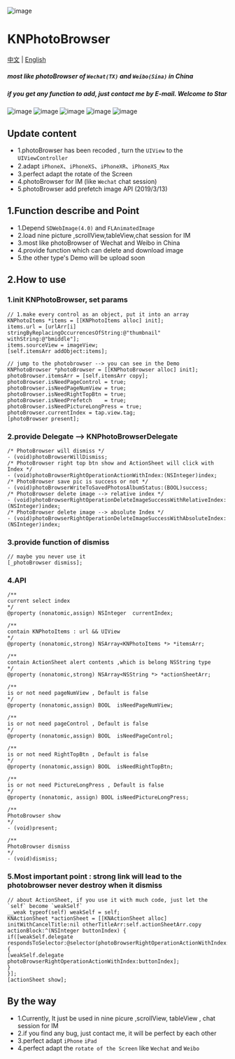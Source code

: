 ![image](https://raw.githubusercontent.com/LuKane/KNImageResource/master/PhotoBrower/KNPhotoBrower.png)
# KNPhotoBrowser
[中文](https://github.com/LuKane/KNPhotoBrowser/blob/master/README_Chinese.md) | [English](https://github.com/LuKane/KNPhotoBrowser/blob/master/README.md)

##### most like photoBrowser of `Wechat(TX)` and `Weibo(Sina)` in China
##### if you get any function to add, just contact me by E-mail. Welcome to Star 


![image](https://github.com/LuKane/KNImageResource/blob/master/PhotoBrower/PhotoBrower.gif?raw=true)
![image](https://github.com/LuKane/KNImageResource/blob/master/PhotoBrower/collectionView.gif?raw=true)
![image](https://github.com/LuKane/KNImageResource/blob/master/PhotoBrower/scrollView.gif?raw=true)
![image](https://github.com/LuKane/KNImageResource/blob/master/PhotoBrower/tableView.gif?raw=true)
![image](https://github.com/LuKane/KNImageResource/blob/master/PhotoBrower/PhotoBrowser-IM.gif?raw=true)



## Update content
* 1.photoBrowser has been recoded , turn the `UIView` to the `UIViewController`
* 2.adapt `iPhoneX`、`iPhoneXS`、`iPhoneXR`、`iPhoneXS_Max`
* 3.perfect adapt the rotate of the Screen
* 4.photoBrowser for IM (like `Wechat` chat session)
* 5.photoBrowser add prefetch image API (2019/3/13)



## 1.Function describe and Point
* 1.Depend `SDWebImage(4.0)` and `FLAnimatedImage`
* 2.load nine picture ,scrollView,tableView,chat session for IM 
* 3.most like photoBrowser of Wechat and Weibo in China
* 4.provide function which can delete and download image
* 5.the other type's Demo will be upload soon


## 2.How to use

### 1.init KNPhotoBrowser, set params
```
// 1.make every control as an object, put it into an array
KNPhotoItems *items = [[KNPhotoItems alloc] init];
items.url = [urlArr[i] stringByReplacingOccurrencesOfString:@"thumbnail" withString:@"bmiddle"];
items.sourceView = imageView;
[self.itemsArr addObject:items];
```

```
// jump to the photobrowser --> you can see in the Demo 
KNPhotoBrowser *photoBrowser = [[KNPhotoBrowser alloc] init];
photoBrowser.itemsArr = [self.itemsArr copy];
photoBrowser.isNeedPageControl = true;
photoBrowser.isNeedPageNumView = true;
photoBrowser.isNeedRightTopBtn = true;
photoBrowser.isNeedPrefetch    = true;
photoBrowser.isNeedPictureLongPress = true;
photoBrowser.currentIndex = tap.view.tag;
[photoBrowser present];
```

### 2.provide Delegate --> KNPhotoBrowserDelegate
```
/* PhotoBrowser will dismiss */
- (void)photoBrowserWillDismiss;
/* PhotoBrowser right top btn show and ActionSheet will click with Index */
- (void)photoBrowserRightOperationActionWithIndex:(NSInteger)index;
/* PhotoBrowser save pic is success or not */
- (void)photoBrowserWriteToSavedPhotosAlbumStatus:(BOOL)success;
/* PhotoBrowser delete image --> relative index */
- (void)photoBrowserRightOperationDeleteImageSuccessWithRelativeIndex:(NSInteger)index;
/* PhotoBrowser delete image --> absolute Index */
- (void)photoBrowserRightOperationDeleteImageSuccessWithAbsoluteIndex:(NSInteger)index;
```

### 3.provide function of dismiss
```
// maybe you never use it
[_photoBrowser dismiss];
```

### 4.API
```
/**
current select index
*/
@property (nonatomic,assign) NSInteger  currentIndex;

/**
contain KNPhotoItems : url && UIView
*/
@property (nonatomic,strong) NSArray<KNPhotoItems *> *itemsArr;

/**
contain ActionSheet alert contents ,which is belong NSString type
*/
@property (nonatomic,strong) NSArray<NSString *> *actionSheetArr;

/**
is or not need pageNumView , Default is false
*/
@property (nonatomic,assign) BOOL  isNeedPageNumView;

/**
is or not need pageControl , Default is false
*/
@property (nonatomic,assign) BOOL  isNeedPageControl;

/**
is or not need RightTopBtn , Default is false
*/
@property (nonatomic,assign) BOOL  isNeedRightTopBtn;

/**
is or not need PictureLongPress , Default is false
*/
@property (nonatomic, assign) BOOL isNeedPictureLongPress;

/**
PhotoBrowser show
*/
- (void)present;

/**
PhotoBrowser dismiss
*/
- (void)dismiss;
```

### 5.Most important point : strong link will lead to the photobrowser never destroy when it dismiss
```
// about ActionSheet, if you use it with much code, just let the `self` become `weakSelf` 
__weak typeof(self) weakSelf = self;
KNActionSheet *actionSheet = [[KNActionSheet alloc] initWithCancelTitle:nil otherTitleArr:self.actionSheetArr.copy actionBlock:^(NSInteger buttonIndex) {
if([weakSelf.delegate respondsToSelector:@selector(photoBrowserRightOperationActionWithIndex:)]){
[weakSelf.delegate photoBrowserRightOperationActionWithIndex:buttonIndex];
}
}];
[actionSheet show];

```

## By the way
* 1.Currently, It just be used in nine picure ,scrollView, tableView , chat session for IM 
* 2.if you find any bug, just contact me, it will be perfect by each other
* 3.perfect adapt `iPhone` `iPad`
* 4.perfect adapt the `rotate of the Screen` like `Wechat` and `Weibo`
